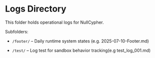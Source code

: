 # Logs Directory

This folder holds operational logs for NullCypher.

Subfolders:

- `/footer/` – Daily runtime system states (e.g. 2025-07-10-Footer.md)

- `/test/` – Log test for sandbox behavior tracking(e.g test_log_001.md)

